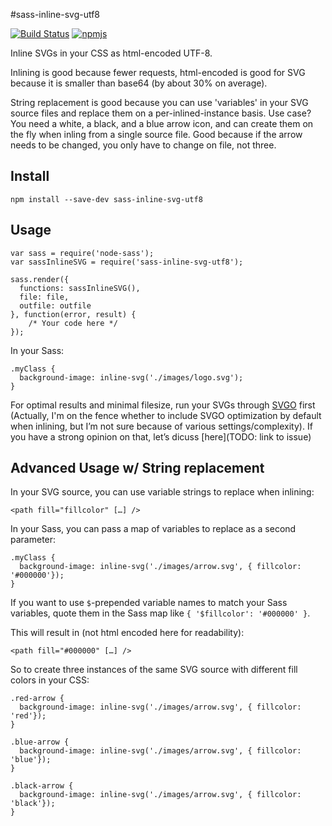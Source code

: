 #sass-inline-svg-utf8

[![Build Status](https://travis-ci.org/franzheidl/sass-inline-svg-utf8.svg?branch=master)](https://travis-ci.org/franzheidl/sass-inline-svg-utf8) [![npmjs](https://badge.fury.io/js/sass-inline-svg-utf8.svg)](https://www.npmjs.com/package/sass-inline-svg-utf8)

Inline SVGs in your CSS as html-encoded UTF-8. 

Inlining is good because fewer requests, html-encoded is good for SVG because it is smaller than base64 (by about 30% on average).

String replacement is good because you can use 'variables' in your SVG source files and replace them on a per-inlined-instance basis. Use case? You need a white, a black, and a blue arrow icon, and can create them on the fly when inling from a single source file. Good because if the arrow needs to be changed, you only have to change on file, not three.

## Install

    npm install --save-dev sass-inline-svg-utf8

## Usage

    var sass = require('node-sass');
    var sassInlineSVG = require('sass-inline-svg-utf8');

    sass.render({
      functions: sassInlineSVG(),
      file: file,
      outfile: outfile
    }, function(error, result) {
        /* Your code here */
    });

In your Sass:

    .myClass {
      background-image: inline-svg('./images/logo.svg');
    }

For optimal results and minimal filesize, run your SVGs through [SVGO](https://github.com/svg/svgo) first (Actually, I'm on the fence whether to include SVGO optimization by default when inlining, but I’m not sure because of various settings/complexity). If you have a strong opinion on that, let’s dicuss [here](TODO: link to issue)

## Advanced Usage w/ String replacement

In your SVG source, you can use variable strings to replace when inlining:

    <path fill="fillcolor" […] />

In your Sass, you can pass a map of variables to replace as a second parameter:

    .myClass {
      background-image: inline-svg('./images/arrow.svg', { fillcolor: '#000000'});
    }

If you want to use `$`-prepended variable names to match your Sass variables, quote them in the Sass map like `{ '$fillcolor': '#000000' }`. 

This will result in (not html encoded here for readability):

    <path fill="#000000" […] />

So to create three instances of the same SVG source with different fill colors in your CSS:

    .red-arrow {
      background-image: inline-svg('./images/arrow.svg', { fillcolor: 'red'});
    }

    .blue-arrow {
      background-image: inline-svg('./images/arrow.svg', { fillcolor: 'blue'});
    }

    .black-arrow {
      background-image: inline-svg('./images/arrow.svg', { fillcolor: 'black'});
    }

